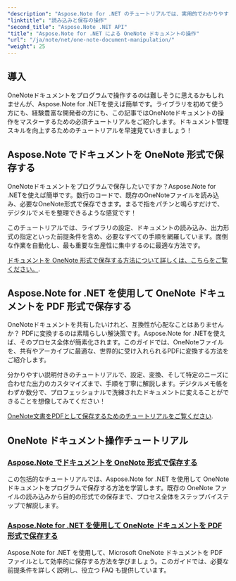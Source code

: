 ```yaml
---
"description": "Aspose.Note for .NET のチュートリアルでは、実用的でわかりやすい例と FAQ を使用して OneNote ドキュメントの作成、保存、変換に焦点を当てています。"
"linktitle": "読み込みと保存の操作"
"second_title": "Aspose.Note .NET API"
"title": "Aspose.Note for .NET による OneNote ドキュメントの操作"
"url": "/ja/note/net/one-note-document-manipulation/"
"weight": 25
---
```


## 導入

OneNoteドキュメントをプログラムで操作するのは難しそうに思えるかもしれませんが、Aspose.Note for .NETを使えば簡単です。ライブラリを初めて使う方にも、経験豊富な開発者の方にも、この記事ではOneNoteドキュメントの操作をマスターするための必須チュートリアルをご紹介します。ドキュメント管理スキルを向上するためのチュートリアルを早速見ていきましょう！

## Aspose.Note でドキュメントを OneNote 形式で保存する  

OneNoteドキュメントをプログラムで保存したいですか？Aspose.Note for .NETを使えば簡単です。数行のコードで、既存のOneNoteファイルを読み込み、必要なOneNote形式で保存できます。まるで指をパチンと鳴らすだけで、デジタルでメモを整理できるような感覚です！  

このチュートリアルでは、ライブラリの設定、ドキュメントの読み込み、出力形式の指定といった前提条件を含め、必要なすべての手順を網羅しています。面倒な作業を自動化し、最も重要な生産性に集中するのに最適な方法です。  

[ドキュメントを OneNote 形式で保存する方法について詳しくは、こちらをご覧ください。](./saving-document-to-one-note-format/).  

## Aspose.Note for .NET を使用して OneNote ドキュメントを PDF 形式で保存する  

OneNoteドキュメントを共有したいけれど、互換性が心配なことはありませんか？ PDFに変換するのは素晴らしい解決策です。Aspose.Note for .NETを使えば、そのプロセス全体が簡素化されます。このガイドでは、OneNoteファイルを、共有やアーカイブに最適な、世界的に受け入れられるPDFに変換する方法をご紹介します。  

分かりやすい説明付きのチュートリアルで、設定、変換、そして特定のニーズに合わせた出力のカスタマイズまで、手順を丁寧に解説します。デジタルメモ帳をわずか数分で、プロフェッショナルで洗練されたドキュメントに変えることができることを想像してみてください！  

[OneNote文書をPDFとして保存するためのチュートリアルをご覧ください](./saving-one-note-document-pdf/).  

## OneNote ドキュメント操作チュートリアル
### [Aspose.Note でドキュメントを OneNote 形式で保存する](./saving-document-to-one-note-format/)
この包括的なチュートリアルでは、Aspose.Note for .NET を使用して OneNote ドキュメントをプログラムで保存する方法を学習します。既存の OneNote ファイルの読み込みから目的の形式での保存まで、プロセス全体をステップバイステップで解説します。
### [Aspose.Note for .NET を使用して OneNote ドキュメントを PDF 形式で保存する](./saving-one-note-document-pdf/)
Aspose.Note for .NET を使用して、Microsoft OneNote ドキュメントを PDF ファイルとして効率的に保存する方法を学びましょう。このガイドでは、必要な前提条件を詳しく説明し、役立つ FAQ も提供しています。